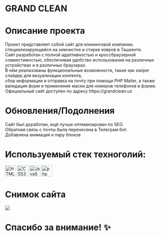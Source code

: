 # GRAND CLEAN 

# Описание проекта

<p> 
Проект представляет собой сайт для клининговой компании, специализирующейся на химчистке и стирке ковров в Ташкенте. <br />
  Сайт разработан с полной адаптивностью и кроссбраузерной совместимостью, обеспечивая удобство использования на различных устройствах и в различных браузерах. <br />
  В нём реализованы функциональные возможности, такие как swiper слайдер для визуализации контента, <br /> 
  сбор информации и отправка на почту при помощи PHP Mailer, а также валидация форм и применение маски для номеров телефонов в форме.  <br /> 
  Официальный сайт доступен по адресу https://grandclean.uz
  </p>

# Обновления/Подолнения 

  <p> 
      Сайт был доработан, ещё лучше оптимизирован по SEO.<br /> 
      Обратная связь с почты была перенесена в Телеграм бот.<br /> 
      Добавлена анимация и пару блоков<br /> 
  </p>

# Используемый стек техноголий:

<a href="https://developer.mozilla.org/en-US/docs/Glossary/HTML5" target="_blank" rel="noreferrer"><img src="https://raw.githubusercontent.com/danielcranney/readme-generator/main/public/icons/skills/html5-colored.svg" width="36" height="36" alt="HTML5" /></a>
<a href="https://www.w3schools.com/css/" target="_blank" rel="noreferrer"><img src="https://profilinator.rishav.dev/skills-assets/css3-original-wordmark.svg" width="36" height="36" alt="CSS3" /></a>
<a href="https://developer.mozilla.org/en-US/docs/Web/JavaScript" target="_blank" rel="noreferrer"><img src="https://raw.githubusercontent.com/danielcranney/readme-generator/main/public/icons/skills/javascript-colored.svg" width="36" height="36" alt="JavaScript" /></a>
<a href="https://developer.mozilla.org/en-US/docs/Web/php" target="_blank" rel="noreferrer"><img src="https://raw.githubusercontent.com/danielcranney/readme-generator/main/public/icons/skills/php.svg" width="36" height="36" alt="php" /></a>


# Снимок сайта

<a href="https://microman92.github.io/clean/" target="_blank" rel="noreferrer">
<img src="https://github.com/microman92/clean/assets/90110834/40c6b73e-72ed-4a22-afa9-485082593d97" style="max-width: 100%;">
</a>

# Спасибо за внимание! ✨
